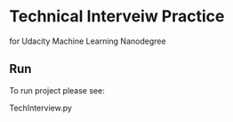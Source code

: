 # Technical Interveiw Practice
for Udacity Machine Learning Nanodegree

## Run

To run project please see:

TechInterview.py